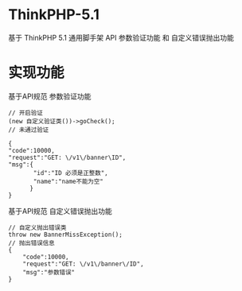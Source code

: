 # ThinkPHP-5.1
 
 基于 ThinkPHP 5.1 通用脚手架   API 参数验证功能 和 自定义错误抛出功能
 
  # 实现功能
  基于API规范 参数验证功能
  ~~~
  // 开启验证
  (new 自定义验证类())->goCheck();
  // 未通过验证
  
  {
  "code":10000,
  "request":"GET: \/v1\/banner\ID",
  "msg":{
         "id":"ID 必须是正整数",
         "name":"name不能为空"
        }
  }
  
  ~~~
  
  基于API规范 自定义错误抛出功能
~~~
// 自定义抛出错误类
throw new BannerMissException();
// 抛出错误信息
{
    "code":10000,
    "request":"GET: \/v1\/banner\/ID",
    "msg":"参数错误"
}
~~~
